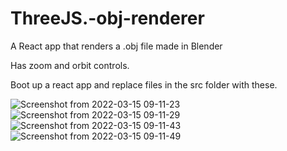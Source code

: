 # ThreeJS.-obj-renderer
A React app that renders a .obj file made in Blender 

Has zoom and orbit controls.

Boot up a react app and replace files in the src folder with these.


![Screenshot from 2022-03-15 09-11-23](https://user-images.githubusercontent.com/92670917/158325297-13914ef8-8e5f-4d2f-a6fc-10e9b690c587.png)
![Screenshot from 2022-03-15 09-11-29](https://user-images.githubusercontent.com/92670917/158325307-9016162b-766a-4267-aa8e-d24cc8c77388.png)
![Screenshot from 2022-03-15 09-11-43](https://user-images.githubusercontent.com/92670917/158325313-b8587a68-970c-40a4-90b9-48075bb2f028.png)
![Screenshot from 2022-03-15 09-11-49](https://user-images.githubusercontent.com/92670917/158325319-411b7a89-57bb-4d58-b8f1-0de722d87982.png)
